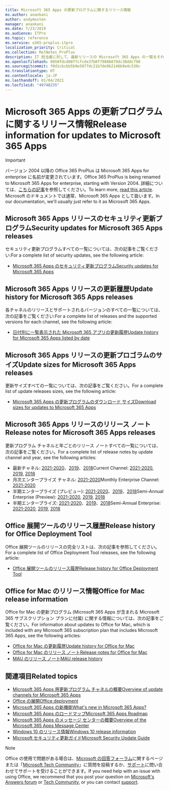 ```yaml
---
title: Microsoft 365 Apps の更新プログラムに関するリリース情報
ms.author: anankani
author: andymosten
manager: anankani
ms.date: 7/23/2019
ms.audience: ITPro
ms.topic: reference
ms.service: o365-proplus-itpro
localization_priority: Critical
ms.collection: RelNotes_ProPlus
description: IT 担当者に対して、最新リリースの Microsoft 365 Apps の一覧をそれぞれの更新プログラム チャネルごとに、リリース ノートへのリンクと更新履歴を含めて提供します
ms.openlocfilehash: 6050fdcd08ffcfcde37b0f79886079dc38ddc790
ms.sourcegitcommit: f0d1cbcbb5b9e5077dc21b7de9b2146b9e4c530c
ms.translationtype: HT
ms.contentlocale: ja-JP
ms.lasthandoff: 01/04/2021
ms.locfileid: "49748235"
---
```

# <a name="release-information-for-updates-to-microsoft-365-apps"></a><span data-ttu-id="0fc9a-103">Microsoft 365 Apps の更新プログラムに関するリリース情報</span><span class="sxs-lookup"><span data-stu-id="0fc9a-103">Release information for updates to Microsoft 365 Apps</span></span>


> [!IMPORTANT]
> <span data-ttu-id="0fc9a-104">バージョン 2004 以降の Office 365 ProPlus は Microsoft 365 Apps for enterprise に名前が変更されています。</span><span class="sxs-lookup"><span data-stu-id="0fc9a-104">Office 365 ProPlus is being renamed to Microsoft 365 Apps for enterprise, starting with Version 2004.</span></span> <span data-ttu-id="0fc9a-105">詳細については、[こちらの記事](https://go.microsoft.com/fwlink/p/?linkid=2123420)を参照してください。</span><span class="sxs-lookup"><span data-stu-id="0fc9a-105">To learn more, [read this article](https://go.microsoft.com/fwlink/p/?linkid=2123420).</span></span> <span data-ttu-id="0fc9a-106">Microsoft のドキュメントでは通常、Microsoft 365 Apps として扱います。</span><span class="sxs-lookup"><span data-stu-id="0fc9a-106">In our documentation, we'll usually just refer to it as Microsoft 365 Apps.</span></span>


## <a name="security-updates-for-microsoft-365-apps-releases"></a><span data-ttu-id="0fc9a-107">Microsoft 365 Apps リリースのセキュリティ更新プログラム</span><span class="sxs-lookup"><span data-stu-id="0fc9a-107">Security updates for Microsoft 365 Apps releases</span></span>

<span data-ttu-id="0fc9a-108">セキュリティ更新プログラムすべての一覧については、次の記事をご覧ください:</span><span class="sxs-lookup"><span data-stu-id="0fc9a-108">For a complete list of security updates, see the following article:</span></span>
 - [<span data-ttu-id="0fc9a-109">Microsoft 365 Apps のセキュリティ更新プログラム</span><span class="sxs-lookup"><span data-stu-id="0fc9a-109">Security updates for Microsoft 365 Apps</span></span>](microsoft365-apps-security-updates.md)


## <a name="update-history-for-microsoft-365-apps-releases"></a><span data-ttu-id="0fc9a-110">Microsoft 365 Apps リリースの更新履歴</span><span class="sxs-lookup"><span data-stu-id="0fc9a-110">Update history for Microsoft 365 Apps releases</span></span>

<span data-ttu-id="0fc9a-111">各チャネルのリリースとサポートされるバージョンのすべての一覧については、次の記事をご覧ください:</span><span class="sxs-lookup"><span data-stu-id="0fc9a-111">For a complete list of releases and the supported versions for each channel, see the following article:</span></span>

- [<span data-ttu-id="0fc9a-112">日付別に一覧表示された Microsoft 365 アプリの更新履歴</span><span class="sxs-lookup"><span data-stu-id="0fc9a-112">Update history for Microsoft 365 Apps listed by date</span></span>](update-history-microsoft365-apps-by-date.md)


 ## <a name="update-sizes-for-microsoft-365-apps-releases"></a><span data-ttu-id="0fc9a-113">Microsoft 365 Apps リリースの更新プロゴラムのサイズ</span><span class="sxs-lookup"><span data-stu-id="0fc9a-113">Update sizes for Microsoft 365 Apps releases</span></span>

<span data-ttu-id="0fc9a-114">更新サイズすべての一覧については、次の記事をご覧ください。</span><span class="sxs-lookup"><span data-stu-id="0fc9a-114">For a complete list of update releases sizes, see the following article:</span></span>
 - [<span data-ttu-id="0fc9a-115">Microsoft 365 Apps の更新プログラムのダウンロード サイズ</span><span class="sxs-lookup"><span data-stu-id="0fc9a-115">Download sizes for updates to Microsoft 365 Apps</span></span>](download-sizes-microsoft365-apps-updates.md)

## <a name="release-notes-for-microsoft-365-apps-releases"></a><span data-ttu-id="0fc9a-116">Microsoft 365 Apps リリースのリリース ノート</span><span class="sxs-lookup"><span data-stu-id="0fc9a-116">Release notes for Microsoft 365 Apps releases</span></span>

<span data-ttu-id="0fc9a-117">更新プログラム チャネルと年ごとのリリース ノートすべての一覧については、次の記事をご覧ください。</span><span class="sxs-lookup"><span data-stu-id="0fc9a-117">For a complete list of release notes by update channel and year, see the following articles:</span></span>
 - <span data-ttu-id="0fc9a-118">最新チャネル: [2021-2020](current-channel.md)、[2019](monthly-channel-2019.md)、[2018](monthly-channel-2018.md)</span><span class="sxs-lookup"><span data-stu-id="0fc9a-118">Current Channel: [2021-2020](current-channel.md), [2019](monthly-channel-2019.md), [2018](monthly-channel-2018.md)</span></span>
 - <span data-ttu-id="0fc9a-119">月次エンタープライズ チャネル: [2021-2020](monthly-enterprise-channel.md)</span><span class="sxs-lookup"><span data-stu-id="0fc9a-119">Monthly Enterprise Channel:  [2021-2020](monthly-enterprise-channel.md)</span></span>
 - <span data-ttu-id="0fc9a-120">半期エンタープライズ (プレビュー): [2021-2020](semi-annual-enterprise-channel-preview.md)、[2019](semi-annual-channel-targeted-2019.md)、[2018](semi-annual-channel-targeted-2018.md)</span><span class="sxs-lookup"><span data-stu-id="0fc9a-120">Semi-Annual Enterprise (Preview): [2021-2020](semi-annual-enterprise-channel-preview.md), [2019](semi-annual-channel-targeted-2019.md), [2018](semi-annual-channel-targeted-2018.md)</span></span>
 - <span data-ttu-id="0fc9a-121">半期エンタープライズ: [2021-2020](semi-annual-enterprise-channel.md)、[2019](semi-annual-channel-2019.md)、[2018](semi-annual-channel-2018.md)</span><span class="sxs-lookup"><span data-stu-id="0fc9a-121">Semi-Annual Enterprise: [2021-2020](semi-annual-enterprise-channel.md), [2019](semi-annual-channel-2019.md), [2018](semi-annual-channel-2018.md)</span></span>

 ## <a name="release-history-for-office-deployment-tool"></a><span data-ttu-id="0fc9a-122">Office 展開ツールのリリース履歴</span><span class="sxs-lookup"><span data-stu-id="0fc9a-122">Release history for Office Deployment Tool</span></span>
 <span data-ttu-id="0fc9a-123">Office 展開ツールのリリースの完全リストは、次の記事を参照してください。</span><span class="sxs-lookup"><span data-stu-id="0fc9a-123">For a complete list of Office Deployment Tool releases, see the following article:</span></span>
 - [<span data-ttu-id="0fc9a-124">Office 展開ツールのリリース履歴</span><span class="sxs-lookup"><span data-stu-id="0fc9a-124">Release history for Office Deployment Tool</span></span>](ODT-release-history.md)

## <a name="office-for-mac-release-information"></a><span data-ttu-id="0fc9a-125">Office for Mac のリリース情報</span><span class="sxs-lookup"><span data-stu-id="0fc9a-125">Office for Mac release information</span></span>

<span data-ttu-id="0fc9a-126">Office for Mac の更新プログラム (Microsoft 365 Apps が含まれる Microsoft 365 サブスクリプション プランに付属) に関する情報については、次の記事をご覧ください。</span><span class="sxs-lookup"><span data-stu-id="0fc9a-126">For information about updates to Office for Mac, which is included with any Microsoft 365 subscription plan that includes Microsoft 365 Apps, see the following articles:</span></span>
 - [<span data-ttu-id="0fc9a-127">Office for Mac の更新履歴</span><span class="sxs-lookup"><span data-stu-id="0fc9a-127">Update history for Office for Mac</span></span>](update-history-office-for-mac.md)
 - [<span data-ttu-id="0fc9a-128">Office for Mac のリリース ノート</span><span class="sxs-lookup"><span data-stu-id="0fc9a-128">Release notes for Office for Mac</span></span>](release-notes-office-for-mac.md)
 - [<span data-ttu-id="0fc9a-129">MAU のリリース ノート</span><span class="sxs-lookup"><span data-stu-id="0fc9a-129">MAU release history</span></span>](release-history-microsoft-autoupdate.md)


## <a name="related-topics"></a><span data-ttu-id="0fc9a-130">関連項目</span><span class="sxs-lookup"><span data-stu-id="0fc9a-130">Related topics</span></span>

- [<span data-ttu-id="0fc9a-131">Microsoft 365 Apps 用更新プログラム チャネルの概要</span><span class="sxs-lookup"><span data-stu-id="0fc9a-131">Overview of update channels for Microsoft 365 Apps</span></span>](https://docs.microsoft.com/deployoffice/overview-of-update-channels-for-office-365-proplus)
- [<span data-ttu-id="0fc9a-132">Office の展開</span><span class="sxs-lookup"><span data-stu-id="0fc9a-132">Office deployment</span></span>](https://docs.microsoft.com/deployoffice/)
- [<span data-ttu-id="0fc9a-133">Microsoft 365 Apps の新機能</span><span class="sxs-lookup"><span data-stu-id="0fc9a-133">What's new in Microsoft 365 Apps?</span></span>](https://support.office.com/article/95c8d81d-08ba-42c1-914f-bca4603e1426)
- [<span data-ttu-id="0fc9a-134">Microsoft 365 Apps のロードマップ</span><span class="sxs-lookup"><span data-stu-id="0fc9a-134">Microsoft 365 Apps Roadmap</span></span>](https://products.office.com/business/office-365-roadmap)
- [<span data-ttu-id="0fc9a-135">Microsoft 365 Apps のメッセージ センターの概要</span><span class="sxs-lookup"><span data-stu-id="0fc9a-135">Overview of the Microsoft 365 Apps Message Center</span></span>](https://support.office.com/article/38fb3333-bfcc-4340-a37b-deda509c2093)
- [<span data-ttu-id="0fc9a-136">Windows 10 のリリース情報</span><span class="sxs-lookup"><span data-stu-id="0fc9a-136">Windows 10 release information</span></span>](https://www.microsoft.com/itpro/windows-10/release-information)
- [<span data-ttu-id="0fc9a-137">Microsoft セキュリティ更新ガイド</span><span class="sxs-lookup"><span data-stu-id="0fc9a-137">Microsoft Security Update Guide</span></span>](https://portal.msrc.microsoft.com/)

> [!NOTE]
> <span data-ttu-id="0fc9a-138">Office の使用で問題がある場合は、[Microsoft の回答フォーラム](https://answers.microsoft.com/)に関するページまたは「[Microsoft Tech Community](https://techcommunity.microsoft.com/)」に質問を投稿するか、[サポート](https://support.microsoft.com/contactus)に問い合わせてサポートを受けることができます。</span><span class="sxs-lookup"><span data-stu-id="0fc9a-138">If you need help with an issue with using Office, we recommend that you post your question on [Microsoft's Answers forum](https://answers.microsoft.com/) or [Tech Community](https://techcommunity.microsoft.com/), or you can contact [support](https://support.microsoft.com/contactus).</span></span>
